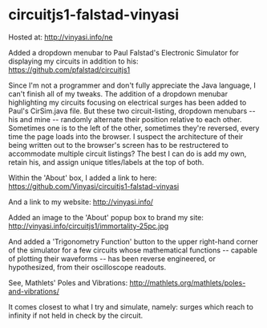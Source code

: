 # circuitjs1-falstad-vinyasi
Hosted at: http://vinyasi.info/ne

Added a dropdown menubar to Paul Falstad's Electronic Simulator for displaying my circuits in addition to his:
https://github.com/pfalstad/circuitjs1

Since I'm not a programmer and don't fully appreciate the Java language, I can't finish all of my tweaks. The addition of a dropdown menubar highlighting my circuits focusing on electrical surges has been added to Paul's CirSim.java file. But these two circuit-listing, dropdown menubars -- his and mine -- randomly alternate their position relative to each other. Sometimes one is to the left of the other, sometimes they're reversed, every time the page loads into the browser. I suspect the architecture of their being written out to the browser's screen has to be restructered to accommodate multiple circuit listings? The best I can do is add my own, retain his, and assign unique titles/labels at the top of both.

Within the 'About' box, I added a link to here:
https://github.com/Vinyasi/circuitjs1-falstad-vinyasi

And a link to my website:
http://vinyasi.info/

Added an image to the 'About' popup box to brand my site:
http://vinyasi.info/circuitjs1/immortality-25pc.jpg

And added a 'Trigonometry Function' button to the upper right-hand corner of the simulator for a few circuits whose mathematical functions -- capable of plotting their waveforms -- has been reverse engineered, or hypothesized, from their oscilloscope readouts.

See, Mathlets' Poles and Vibrations:
http://mathlets.org/mathlets/poles-and-vibrations/

It comes closest to what I try and simulate, namely: surges which reach to infinity if not held in check by the circuit.
